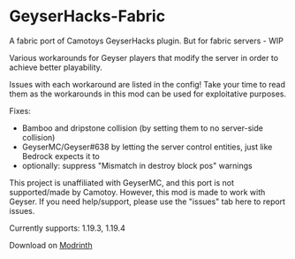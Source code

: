 # GeyserHacks-Fabric
A fabric port of Camotoys GeyserHacks plugin. But for fabric servers - WIP

Various workarounds for Geyser players that modify the server in order to achieve better playability.

Issues with each workaround are listed in the config! Take your time to read them as the workarounds in this mod can be used for exploitative purposes.

Fixes:

- Bamboo and dripstone collision (by setting them to no server-side collision)
- GeyserMC/Geyser#638 by letting the server control entities, just like Bedrock expects it to
- optionally: suppress "Mismatch in destroy block pos" warnings

This project is unaffiliated with GeyserMC, and this port is not supported/made by Camotoy. However, this mod is made to work with Geyser.
If you need help/support, please use the "issues" tab here to report issues.

Currently supports: 1.19.3, 1.19.4

Download on [Modrinth](https://modrinth.com/mod/geyserhacks-fabric)

